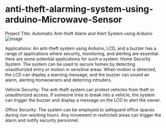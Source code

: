 # anti-theft-alarming-system-using-arduino-Microwave-Sensor
Project Title: Automatic Anti-theft Alarm and Alert System using Arduino
![image](https://github.com/AhmedRaza393371/anti-theft-alarming-system-using-arduino-Microwave-Sensor/assets/145160224/e6809ed9-8357-4ce2-81b8-797bce6fb1a0)

Applications:
An anti-theft system using Arduino, LCD, and a buzzer has a range of applications where security, monitoring, and alerting are essential.
Here are some potential applications for such a system:
Home Security System: The system can be used to secure homes by detecting unauthorized entry or motion in sensitive areas. When motion is detected, the LCD can display a warning message, and the buzzer can sound an alarm, alerting homeowners and deterring intruders.

Vehicle Security: The anti-theft system can protect vehicles from theft or unauthorized access. If someone tries to break into a vehicle, the system can trigger the buzzer and display a message on the LCD to alert the owner.

Office Security: The system can be employed to safeguard office spaces during non-working hours. Any movement in restricted areas can trigger the alarm and notify security personnel.

